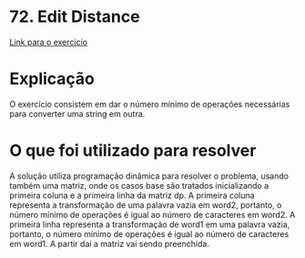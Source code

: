 # 72. Edit Distance

[Link para o exercício](https://leetcode.com/problems/edit-distance)

# Explicação

O exercício consistem em dar o número mínimo de operações necessárias para converter uma string em outra.


# O que foi utilizado para resolver

A solução utiliza programação dinâmica para resolver o problema, usando também uma matriz, onde os casos base são tratados inicializando a primeira coluna e a primeira linha da matriz dp. A primeira coluna representa a transformação de uma palavra vazia em word2, portanto, o número mínimo de operações é igual ao número de caracteres em word2. A primeira linha representa a transformação de word1 em uma palavra vazia, portanto, o número mínimo de operações é igual ao número de caracteres em word1. A partir daí a matriz vai sendo preenchida.